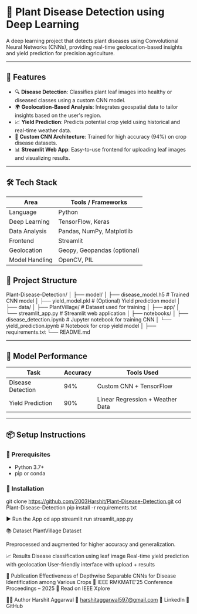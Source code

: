 # 🌱 Plant Disease Detection using Deep Learning

A deep learning project that detects plant diseases using Convolutional Neural Networks (CNNs), providing real-time geolocation-based insights and yield prediction for precision agriculture.

---

## 🚀 Features

- 🔍 **Disease Detection**: Classifies plant leaf images into healthy or diseased classes using a custom CNN model.
- 🌍 **Geolocation-Based Analysis**: Integrates geospatial data to tailor insights based on the user's region.
- 📈 **Yield Prediction**: Predicts potential crop yield using historical and real-time weather data.
- 🧠 **Custom CNN Architecture**: Trained for high accuracy (94%) on crop disease datasets.
- 📊 **Streamlit Web App**: Easy-to-use frontend for uploading leaf images and visualizing results.

---

## 🛠️ Tech Stack

| Area             | Tools / Frameworks                          |
|------------------|----------------------------------------------|
| Language         | Python                                       |
| Deep Learning    | TensorFlow, Keras                            |
| Data Analysis    | Pandas, NumPy, Matplotlib                    |
| Frontend         | Streamlit                                    |
| Geolocation      | Geopy, Geopandas (optional)                  |
| Model Handling   | OpenCV, PIL                                  |



## 📂 Project Structure
Plant-Disease-Detection/
│
├── model/
│ ├── disease_model.h5 # Trained CNN model
│ ├── yield_model.pkl # (Optional) Yield prediction model
│
├── data/
│ ├── PlantVillage/ # Dataset used for training
│
├── app/
│ └── streamlit_app.py # Streamlit web application
│
├── notebooks/
│ ├── disease_detection.ipynb # Jupyter notebook for training CNN
│ └── yield_prediction.ipynb # Notebook for crop yield model
│
├── requirements.txt
└── README.md

---

## 🧠 Model Performance

| Task              | Accuracy | Tools Used   |
|-------------------|----------|--------------|
| Disease Detection | 94%      | Custom CNN + TensorFlow |
| Yield Prediction  | 90%      | Linear Regression + Weather Data |

---
## 📦 Setup Instructions
### 🔧 Prerequisites

- Python 3.7+
- pip or conda


### 🔌 Installation

git clone https://github.com/2003Harshit/Plant-Disease-Detection.git
cd Plant-Disease-Detection
pip install -r requirements.txt

▶️ Run the App
cd app
streamlit run streamlit_app.py

📚 Dataset
PlantVillage Dataset

Preprocessed and augmented for higher accuracy and generalization.

📈 Results
Disease classification using leaf image
Real-time yield prediction with geolocation
User-friendly interface with upload + results

📄 Publication
Effectiveness of Depthwise Separable CNNs for Disease Identification among Various Crops
📅 IEEE RMKMATE’25 Conference Proceedings – 2025
🔗 Read on IEEE Xplore

👨‍💻 Author
Harshit Aggarwal
📧 harshitaggarwal597@gmail.com
🔗 LinkedIn
🔗 GitHub






